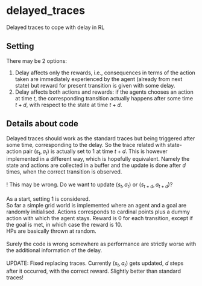 # delayed_traces
Delayed traces to cope with delay in RL


## Setting

There may be 2 options:
  1. Delay affects only the rewards, i.e., consequences in terms of the action taken are immediately experienced by the agent (already from next state) but reward for present transition is given with some delay.
  2. Delay affects both actions and rewards: if the agents chooses an action at time $t$, the corresponding transition actually happens after some time $t+d$, with respect to the state at time $t+d$.


## Details about code

Delayed traces should work as the standard traces but being triggered after some time, corresponding to the delay. So the trace related with state-action pair $(s_t, a_t)$ is actually set to $1$ at time $t+d$. This is however implemented in a different way, which is hopefully equivalent. Namely the state and actions are collected in a buffer and the update is done after $d$ times, when the correct transition is observed. \
\
! This may be wrong. Do we want to update $(s_t, a_t)$ or $(s_{t+d}, a_{t+d})$? \
\
As a start, setting $1$ is considered. \
So far a simple grid world is implemented where an agent and a goal are randomly initialised. Actions corresponds to cardinal points plus a dummy action with which the agent stays. Reward is $0$ for each transition, except if the goal is met, in which case the reward is $10$. \
HPs are basically thrown at random. \
\
Surely the code is wrong somewhere as performance are strictly worse with the additional information of the delay. \
\
UPDATE: Fixed replacing traces. Currently $(s_t, a_t)$ gets updated, $d$ steps after it occurred, with the correct reward. Slightly better than standard traces!
